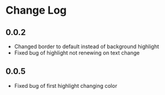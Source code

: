 # Change Log


## 0.0.2  

- Changed border to default instead of background highlight  
- Fixed bug of highlight not renewing on text change  

## 0.0.5

- Fixed bug of first highlight changing color  